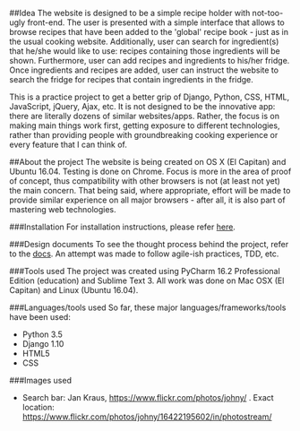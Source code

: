 ##Idea
The website is designed to be a simple recipe holder with not-too-ugly 
front-end. The user is presented with a simple interface that allows to 
browse recipes that have been added to the 'global' recipe book - just 
as in the usual cooking website. Additionally, user can search for 
ingredient(s) that he/she would like to use: recipes containing those 
ingredients will be shown. Furthermore, user can add recipes and ingredients
to his/her fridge. Once ingredients and recipes are added, user can instruct
the website to search the fridge for recipes that contain ingredients in the 
fridge. 

This is a practice project to get a better grip of Django, Python, CSS, HTML, 
JavaScript, jQuery, Ajax, etc. It is not designed to be the innovative app: 
there are literally dozens of similar websites/apps. Rather, the focus is on 
making main things work first, getting exposure to different technologies, 
rather than providing people with groundbreaking cooking experience or every 
feature that I can think of. 

##About the project
The website is being created on OS X (El Capitan) and Ubuntu 16.04. Testing
is done on Chrome. Focus is more in the area of proof of concept, thus 
compatibility with other browsers is not (at least not yet) the main concern.
That being said, where appropriate, effort will be made to provide similar 
experience on all major browsers - after all, it is also part of mastering web 
technologies. 

###Installation
For installation instructions, please refer 
[here](../../tree/master/docs/installation.md).

###Design documents 
To see the thought process behind the project, refer to the 
[docs](../../tree/master/docs). An attempt was made to follow agile-ish
practices, TDD, etc.

###Tools used
The project was created using PyCharm 16.2 Professional Edition 
(education) and Sublime Text 3. All work was done on Mac OSX (El 
Capitan) and Linux (Ubuntu 16.04).

###Languages/tools used
So far, these major languages/frameworks/tools have been used:
- Python 3.5
- Django 1.10
- HTML5
- CSS


###Images used
- Search bar: Jan Kraus, https://www.flickr.com/photos/johny/ . Exact 
location: https://www.flickr.com/photos/johny/16422195602/in/photostream/ 
